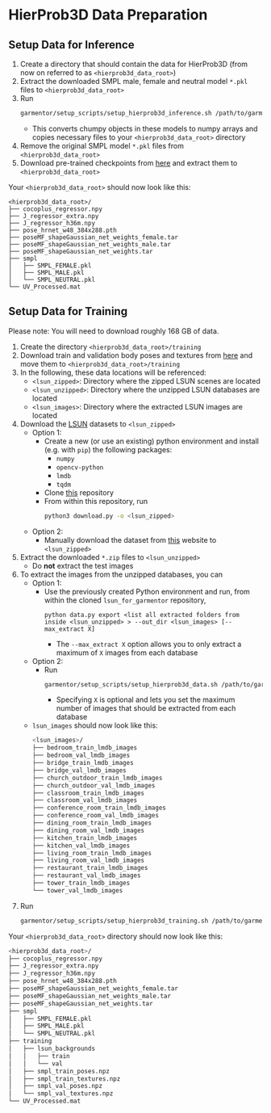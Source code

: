 # HierProb3D Data Preparation
## Setup Data for Inference
1) Create a directory that should contain the data for HierProb3D (from now on referred to as `<hierprob3d_data_root>`)
2) Extract the downloaded SMPL male, female and neutral model `*.pkl` files to `<hierprob3d_data_root>`
3) Run
    ```bash
    garmentor/setup_scripts/setup_hierprob3d_inference.sh /path/to/garmentor/directory <hierprob3d_data_root>
    ```
    * This converts chumpy objects in these models to numpy arrays and copies necessary files to your `<hierprob3d_data_root>` directory
4) Remove the original SMPL model `*.pkl` files from `<hierprob3d_data_root>`
5) Download pre-trained checkpoints from [here](https://drive.google.com/drive/folders/1WHdbAaPM8-FpnwMuCdVEchskgKab3gel) and extract them to `<hierprob3d_data_root>`

Your `<hierprob3d_data_root>` should now look like this:
```
<hierprob3d_data_root>/
├── cocoplus_regressor.npy
├── J_regressor_extra.npy
├── J_regressor_h36m.npy
├── pose_hrnet_w48_384x288.pth
├── poseMF_shapeGaussian_net_weights_female.tar
├── poseMF_shapeGaussian_net_weights_male.tar
├── poseMF_shapeGaussian_net_weights.tar
├── smpl
│   ├── SMPL_FEMALE.pkl
│   ├── SMPL_MALE.pkl
│   └── SMPL_NEUTRAL.pkl
└── UV_Processed.mat
```
## Setup Data for Training
Please note: You will need to download roughly 168 GB of data.
1) Create the directory `<hierprob3d_data_root>/training`
2) Download train and validation body poses and textures from [here](https://drive.google.com/drive/folders/1lvxwKcqi4HaxTLQlEicPhN5Q3L-aWjYN) and move them to `<hierprob3d_data_root>/training`
3) In the following, these data locations will be referenced:
    * `<lsun_zipped>`: Directory where the zipped LSUN scenes are located
    * `<lsun_unzipped>`: Directory where the unzipped LSUN databases are located
    * `<lsun_images>`: Directory where the extracted LSUN images are located
4) Download the [LSUN](https://www.yf.io/p/lsun) datasets to `<lsun_zipped>`
    * Option 1:
        * Create a new (or use an existing) python environment and install (e.g. with `pip`) the following packages:
            * `numpy`
            * `opencv-python`
            * `lmdb`
            * `tqdm`
        * Clone [this](https://github.com/jufi2112/lsun_for_garmentor) repository 
        * From within this repository, run
            ```bash
            python3 download.py -o <lsun_zipped>
            ```
    * Option 2:
        * Manually download the dataset from [this](http://dl.yf.io/lsun/scenes/) website to `<lsun_zipped>`
5) Extract the downloaded `*.zip` files to `<lsun_unzipped>`
    * Do **not** extract the test images
6) To extract the images from the unzipped databases, you can
    * Option 1:
        * Use the previously created Python environment and run, from within the cloned `lsun_for_garmentor` repository,
            ```
            python data.py export <list all extracted folders from inside <lsun_unzipped> > --out_dir <lsun_images> [--max_extract X]
            ```
            * The `--max_extract X` option allows you to only extract a maximum of `X` images from each database
    * Option 2:
        * Run
            ```bash
            garmentor/setup_scripts/setup_hierprob3d_data.sh /path/to/garmentor/directory <lsun_unzipped> <lsun_images> [X]
            ```
            * Specifying `X` is optional and lets you set the maximum number of images that should be extracted from each database
    * `lsun_images` should now look like this:
        ```bash
        <lsun_images>/
        ├── bedroom_train_lmdb_images
        ├── bedroom_val_lmdb_images
        ├── bridge_train_lmdb_images
        ├── bridge_val_lmdb_images
        ├── church_outdoor_train_lmdb_images
        ├── church_outdoor_val_lmdb_images
        ├── classroom_train_lmdb_images
        ├── classroom_val_lmdb_images
        ├── conference_room_train_lmdb_images
        ├── conference_room_val_lmdb_images
        ├── dining_room_train_lmdb_images
        ├── dining_room_val_lmdb_images
        ├── kitchen_train_lmdb_images
        ├── kitchen_val_lmdb_images
        ├── living_room_train_lmdb_images
        ├── living_room_val_lmdb_images
        ├── restaurant_train_lmdb_images
        ├── restaurant_val_lmdb_images
        ├── tower_train_lmdb_images
        └── tower_val_lmdb_images
        ```
5) Run
    ```bash
    garmentor/setup_scripts/setup_hierprob3d_training.sh /path/to/garmentor/directory <hierprob3d_data_root> <lsun_images>
    ```

Your `<hierprob3d_data_root>` directory should now look like this:
```bash
<hierprob3d_data_root>/
├── cocoplus_regressor.npy
├── J_regressor_extra.npy
├── J_regressor_h36m.npy
├── pose_hrnet_w48_384x288.pth
├── poseMF_shapeGaussian_net_weights_female.tar
├── poseMF_shapeGaussian_net_weights_male.tar
├── poseMF_shapeGaussian_net_weights.tar
├── smpl
│   ├── SMPL_FEMALE.pkl
│   ├── SMPL_MALE.pkl
│   └── SMPL_NEUTRAL.pkl
├── training
│   ├── lsun_backgrounds
│   │   ├── train
│   │   └── val
│   ├── smpl_train_poses.npz
│   ├── smpl_train_textures.npz
│   ├── smpl_val_poses.npz
│   └── smpl_val_textures.npz
└── UV_Processed.mat

```


